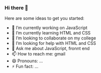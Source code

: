 ### Hi there 👋

Here are some ideas to get you started:

- 🔭 I’m currently working on JavaScript
- 🌱 I’m currently learning HTML and CSS
- 👯 I’m looking to collaborate on my college
- 🤔 I’m looking for help with HTML and CSS
- 💬 Ask me about JavaScript, fronnt end
- 📫 How to reach me: gmail
- 😄 Pronouns: ...
- ⚡ Fun fact: ...

